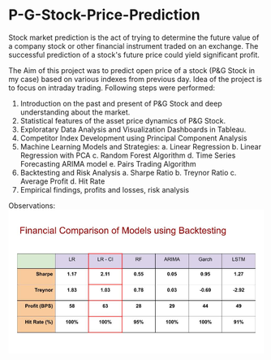 # P-G-Stock-Price-Prediction

Stock market prediction is the act of trying to determine the future value of a company stock or other financial instrument traded on an exchange. The successful prediction of a stock's future price could yield significant profit. 

The Aim of this project was to predict open price of a stock (P&G Stock in my case) based on various indexes from previous day. Idea of the project is to focus on intraday trading. Following steps were performed:
  1. Introduction on the past and present of P&G Stock and deep understanding about the market.
  2. Statistical features of the asset price dynamics of P&G Stock.
  3. Exploratary Data Analysis and Visualization Dashboards in Tableau.
  4. Competitor Index Development using Principal Component Analysis
  5. Machine Learning Models and Strategies:
    a. Linear Regression
    b. Linear Regression with PCA
    c. Random Forest Algorithm
    d. Time Series Forecasting ARIMA model
    e. Pairs Trading Algorithm
  6. Backtesting and Risk Analysis
    a. Sharpe Ratio
    b. Treynor Ratio
    c. Average Profit
    d. Hit Rate
  7. Empirical findings, profits and losses, risk analysis
  
Observations: ![Model Comparison](https://github.com/parthrana34/INFO-7374-Machine-Learning-in-Finance/raw/master/Results.jpg)




